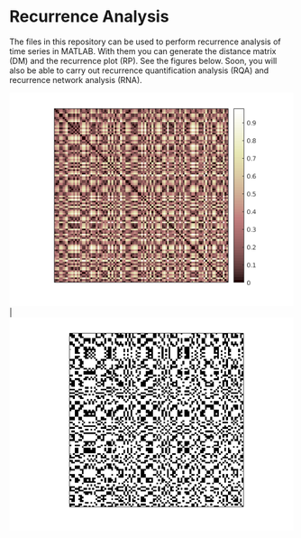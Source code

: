# Recurrence Analysis

The files in this repository can be used to perform recurrence analysis of time series in MATLAB. With them you can generate the distance matrix (DM) and the recurrence plot (RP). See the figures below. Soon, you will also be able to carry out recurrence quantification analysis (RQA) and recurrence network analysis (RNA).

![Distance Matrix](imgs/distmat1.png) | ![Recurrence Plot](imgs/recplot1.png)
